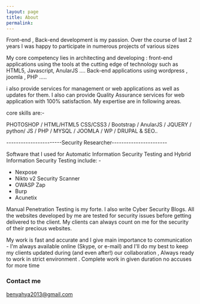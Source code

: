 ```yaml
---
layout: page
title: About
permalink: 
---
```


Front-end , Back-end development is my passion. 
Over the course of last 2 years I was happy to participate in numerous projects of various sizes

My core competency lies in architecting and developing :
front-end applications using the tools at the cutting edge of technology such as HTML5, Javascript, AnularJS ….
Back-end applications using wordpress , joomla , PHP ….. 

i also provide services for management or web applications as well as updates for them. I also can provide Quality Assurance services for web application with 100% satisfaction. My expertise are in following areas.


core skills are:-

PHOTOSHOP / HTML/HTML5 CSS/CSS3 / Bootstrap / AnularJS / JQUERY / python/ JS / PHP / MYSQL / JOOMLA / WP / DRUPAL & SEO..



-----------------------Security Researcher-----------------------

Software that I used for Automatic Information Security Testing and Hybrid Information Security Testing include: - 

- Nexpose
- Nikto v2 Security Scanner 
- OWASP Zap 
- Burp 
- Acunetix 

Manual Penetration Testing is my forte. I also write Cyber Security Blogs. All the websites developed by me are tested for security issues before getting delivered to the client. My clients can always count on me for the security of their precious websites.


My work is fast and accurate and I give main importance to communication - I'm always available online (Skype, or e-mail) and I'll do my best to keep my clients updated during (and even after!) our collaboration , Always ready to work in strict environment . Complete work in given duration no accuses for more time
 
### Contact me

[benyahya2013@gmail.com](mailto:benyahya2013@gmail.com)
